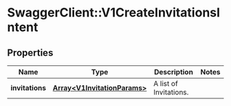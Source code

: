 # SwaggerClient::V1CreateInvitationsIntent

## Properties
Name | Type | Description | Notes
------------ | ------------- | ------------- | -------------
**invitations** | [**Array&lt;V1InvitationParams&gt;**](V1InvitationParams.md) | A list of Invitations. | 

